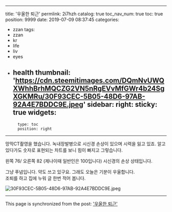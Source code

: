 
---
title: '우울한 퇴근'
permlink: 2i7hzh
catalog: true
toc_nav_num: true
toc: true
position: 9999
date: 2019-07-09 08:37:45
categories:
- zzan
tags:
- zzan
- kr
- life
- liv
- eyes
- health
thumbnail: 'https://cdn.steemitimages.com/DQmNvUWQXWhhBrhMQCZG2VN5nRgEVvMfGWr4b24SgXGKMRu/30F93CEC-5B05-48D6-97AB-92A4E7BDDC9E.jpeg'
sidebar:
    right:
        sticky: true
widgets:
    -
        type: toc
        position: right
---


망막CT촬영을 했습니다. 
녹내장발병으로 시신경 손상이 있으며 시력을 잃고 있죠. 
알고 있다가도 숫자로 표현되는 차트를 보니 
힘이 빠지고 그렇습니다. 

왼쪽 76/ 오른쪽 82 
(제나이때 일반인은 100입니다)
시신경의 손상 상태입니다. 

그냥 푸념입니다. 
약도 쓰고 있구요. 
그래도 오늘은 기분이 우울합니다.  
조퇴를 하고 집에 누워 글 한번 적어 봅니다. 



![30F93CEC-5B05-48D6-97AB-92A4E7BDDC9E.jpeg](https://cdn.steemitimages.com/DQmNvUWQXWhhBrhMQCZG2VN5nRgEVvMfGWr4b24SgXGKMRu/30F93CEC-5B05-48D6-97AB-92A4E7BDDC9E.jpeg)

- - -

This page is synchronized from the post: ['우울한 퇴근'](https://steemit.com/@kingbit/2i7hzh)
